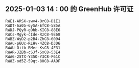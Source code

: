 ## 2025-01-03 14 : 00 的 GreenHub 许可证
```
RWE1-ARSX-swv4-OrC8-D1E1
RWDT-6a05-6ySA-EfC8-585A
RWDJ-PQyR-gOhb-KIC8-88E6
RWCs-Mgyk-cIde-RzC8-9E68
RWBZ-WyD2-p2B4-ZhC8-6094
RWAu-p6Uc-RLHv-4ZC8-D3D6
RWAU-Oitb-RMer-KsC8-4F31
RWAR-JZBb-cSJf-SxC8-53E4
RWA6-2STX-Y35O-Y3C8-F61C
RW8Z-od5Z-59qt-8HC8-AA9F
```

